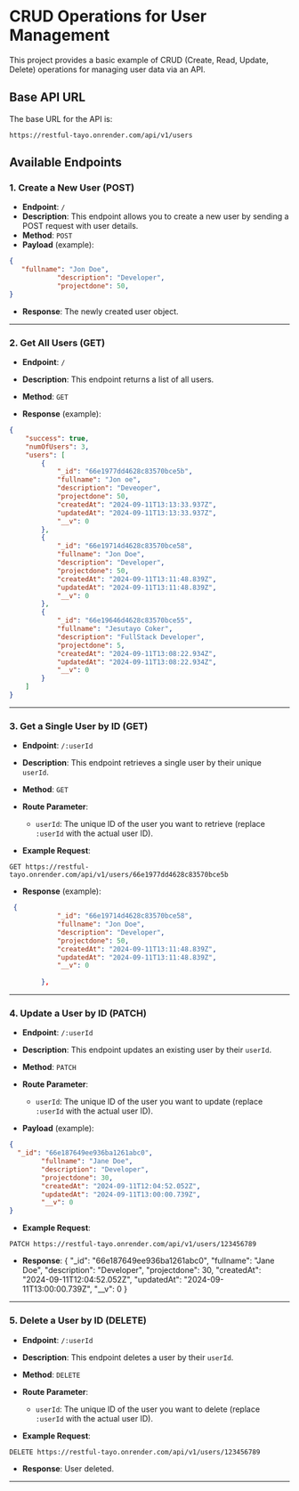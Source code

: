# CRUD Operations for User Management

This project provides a basic example of CRUD (Create, Read, Update, Delete) operations for managing user data via an API.

## Base API URL

The base URL for the API is:

```
https://restful-tayo.onrender.com/api/v1/users
```

## Available Endpoints

### 1. Create a New User (POST)
- **Endpoint**: `/`
- **Description**: This endpoint allows you to create a new user by sending a POST request with user details.
- **Method**: `POST`
- **Payload** (example):

```json
{
   "fullname": "Jon Doe",
            "description": "Developer",
            "projectdone": 50,
}
```

- **Response**: The newly created user object.

---

### 2. Get All Users (GET)
- **Endpoint**: `/`
- **Description**: This endpoint returns a list of all users.
- **Method**: `GET`

- **Response** (example):

```json
{
    "success": true,
    "numOfUsers": 3,
    "users": [
        {
            "_id": "66e1977dd4628c83570bce5b",
            "fullname": "Jon oe",
            "description": "Deveoper",
            "projectdone": 50,
            "createdAt": "2024-09-11T13:13:33.937Z",
            "updatedAt": "2024-09-11T13:13:33.937Z",
            "__v": 0
        },
        {
            "_id": "66e19714d4628c83570bce58",
            "fullname": "Jon Doe",
            "description": "Developer",
            "projectdone": 50,
            "createdAt": "2024-09-11T13:11:48.839Z",
            "updatedAt": "2024-09-11T13:11:48.839Z",
            "__v": 0
        },
        {
            "_id": "66e19646d4628c83570bce55",
            "fullname": "Jesutayo Coker",
            "description": "FullStack Developer",
            "projectdone": 5,
            "createdAt": "2024-09-11T13:08:22.934Z",
            "updatedAt": "2024-09-11T13:08:22.934Z",
            "__v": 0
        }
    ]
}
```

---

### 3. Get a Single User by ID (GET)
- **Endpoint**: `/:userId`
- **Description**: This endpoint retrieves a single user by their unique `userId`.
- **Method**: `GET`

- **Route Parameter**: 
  - `userId`: The unique ID of the user you want to retrieve (replace `:userId` with the actual user ID).

- **Example Request**:

```
GET https://restful-tayo.onrender.com/api/v1/users/66e1977dd4628c83570bce5b
```

- **Response** (example):

```json
 {
            "_id": "66e19714d4628c83570bce58",
            "fullname": "Jon Doe",
            "description": "Developer",
            "projectdone": 50,
            "createdAt": "2024-09-11T13:11:48.839Z",
            "updatedAt": "2024-09-11T13:11:48.839Z",
            "__v": 0
        
        },
```

---

### 4. Update a User by ID (PATCH)
- **Endpoint**: `/:userId`
- **Description**: This endpoint updates an existing user by their `userId`.
- **Method**: `PATCH`

- **Route Parameter**: 
  - `userId`: The unique ID of the user you want to update (replace `:userId` with the actual user ID).

- **Payload** (example):

```json
{
  "_id": "66e187649ee936ba1261abc0",
        "fullname": "Jane Doe",
        "description": "Developer",
        "projectdone": 30,
        "createdAt": "2024-09-11T12:04:52.052Z",
        "updatedAt": "2024-09-11T13:00:00.739Z",
        "__v": 0
}
```

- **Example Request**:

```
PATCH https://restful-tayo.onrender.com/api/v1/users/123456789
```

- **Response**: {
  "_id": "66e187649ee936ba1261abc0",
        "fullname": "Jane Doe",
        "description": "Developer",
        "projectdone": 30,
        "createdAt": "2024-09-11T12:04:52.052Z",
        "updatedAt": "2024-09-11T13:00:00.739Z",
        "__v": 0
}

---

### 5. Delete a User by ID (DELETE)
- **Endpoint**: `/:userId`
- **Description**: This endpoint deletes a user by their `userId`.
- **Method**: `DELETE`

- **Route Parameter**: 
  - `userId`: The unique ID of the user you want to delete (replace `:userId` with the actual user ID).

- **Example Request**:

```
DELETE https://restful-tayo.onrender.com/api/v1/users/123456789
```

- **Response**: User deleted.

---
